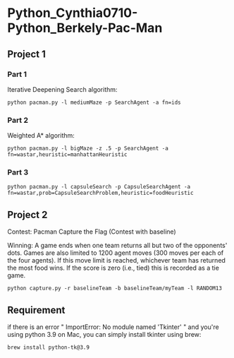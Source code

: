 # Python_Cynthia0710-Python_Berkely-Pac-Man

## Project 1

### Part 1

Iterative Deepening Search algorithm: 

`python pacman.py -l mediumMaze -p SearchAgent -a fn=ids`

### Part 2

Weighted A* algorithm:

`python pacman.py -l bigMaze -z .5 -p SearchAgent -a fn=wastar,heuristic=manhattanHeuristic`

### Part 3

`python pacman.py -l capsuleSearch -p CapsuleSearchAgent -a fn=wastar,prob=CapsuleSearchProblem,heuristic=foodHeuristic`

## Project 2

Contest: Pacman Capture the Flag (Contest with baseline)

Winning: A game ends when one team returns all but two of the opponents' dots. Games are also limited to 1200 agent moves (300 moves per each of the four agents). If this move limit is reached, whichever team has returned the most food wins. If the score is zero (i.e., tied) this is recorded as a tie game.

`python capture.py -r baselineTeam -b baselineTeam/myTeam -l RANDOM13`

## Requirement

if there is an error " ImportError: No module named 'Tkinter' " and you're using python 3.9 on Mac, you can simply install tkinter using brew:

`brew install python-tk@3.9`
